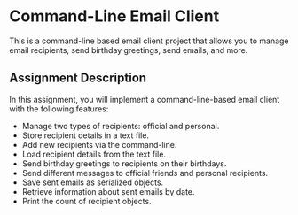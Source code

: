 # Command-Line Email Client

This is a command-line based email client project that allows you to manage email recipients, send birthday greetings, send emails, and more.

## Assignment Description

In this assignment, you will implement a command-line-based email client with the following features:

- Manage two types of recipients: official and personal.
- Store recipient details in a text file.
- Add new recipients via the command-line.
- Load recipient details from the text file.
- Send birthday greetings to recipients on their birthdays.
- Send different messages to official friends and personal recipients.
- Save sent emails as serialized objects.
- Retrieve information about sent emails by date.
- Print the count of recipient objects.
